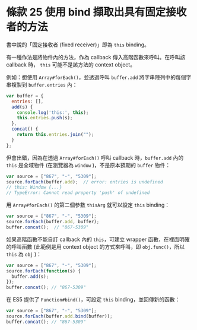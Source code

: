 # 條款 25 使用 bind 擷取出具有固定接收者的方法

書中說的「固定接收者 (fixed receiver)」即為 `this` binding。

有一種作法是將物件內的方法，作為 callback 傳入高階函數來呼叫。在呼叫該 callback 時，  `this` 可能不是該方法的 context object。

例如：想使用 `Array#forEach()`，並透過呼叫 `buffer.add` 將字串陣列中的每個字串複製到 `buffer.entries` 內：

```javascript
var buffer = {
  entries: [],
  add(s) {
    console.log('this:', this);
    this.entries.push(s);
  },
  concat() {
    return this.entries.join("");
  }
};
```

但會出錯，因為在透過 `Array#forEach()` 呼叫 callback 時，`buffer.add` 內的 `this` 是全域物件 (在瀏覽器為 `window` )，不是原本預期的 `buffer` 物件：

```javascript
var source = ["867", "-", "5309"];
source.forEach(buffer.add);  // error: entries is undefined
// this: Window {...}
// TypeError: Cannot read property 'push' of undefined
```

用 `Array#forEach()` 的第二個參數 `thisArg` 就可以設定 `this` binding：

```javascript
var source = ["867", "-", "5309"];
source.forEach(buffer.add, buffer);
buffer.concat();  // "867-5309"
```

如果高階函數不能自訂 callback 內的 `this`，可建立 wrapper 函數，在裡面明確的呼叫函數 (此範例是用 context object 的方式來呼叫，即 `obj.func()`，所以 `this` 為 `obj` )：

```javascript
var source = ["867", "-", "5309"];
source.forEach(function(s) {
  buffer.add(s);
});
buffer.concat(); // "867-5309"
```

在 ES5 提供了 `Function#bind()`，可設定 `this` binding，並回傳新的函數：

```javascript
var source = ["867", "-", "5309"];
source.forEach(buffer.add.bind(buffer));
buffer.concat(); // "867-5309"
```
